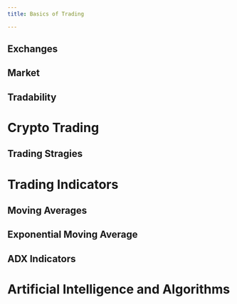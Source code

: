 ```yaml
---
title: Basics of Trading

---
```


## Exchanges

## Market

## Tradability

# Crypto Trading

## Trading Stragies

# Trading Indicators

## Moving Averages

## Exponential Moving Average

## ADX Indicators


# Artificial Intelligence and Algorithms
